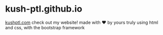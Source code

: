 # kush-ptl.github.io

[kushptl.com](kushptl.com)
check out my website! made with ❤ by yours truly using html and css, with the bootstrap framework
